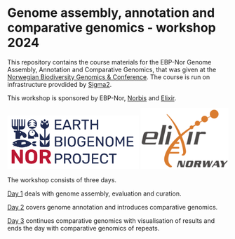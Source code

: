 # Genome assembly, annotation and comparative genomics - workshop 2024

This repository contains the course materials for the EBP-Nor Genome Assembly, Annotation and Comparative Genomics, that was given at the [Norwegian Biodiversity Genomics & Conference](https://www.ebpnor.org/english/events/norwegian-biodiversity-and-genomics-conference-202.html). The course is run on infrastructure provdided by [Sigma2](https://www.sigma2.no/).


This workshop is sponsored by EBP-Nor, [Norbis](https://norbis.w.uib.no/) and [Elixir](https://elixir.no/).

<img src="day3_comparative_genomics/EBP_Nor-orig.png" alt="EBP_Nor logo" width="300"/> <img src="data/Elixir.no.logo.png" alt="Elixir.no logo" width="200"/> 


The workshop consists of three days. 

[Day 1](day1_genome_assembly/README.md) deals with genome assembly, evaluation and curation. 

[Day 2](day2_genome_annotation/README.md) covers genome annotation and introduces comparative genomics.

[Day 3](day3_comparative_genomics/README.md) continues comparative genomics with visualisation of results and ends the day with comparative genomics of repeats.



